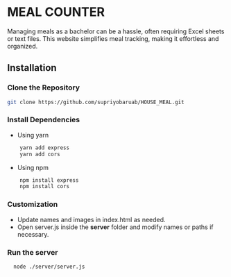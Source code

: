 
# MEAL COUNTER

Managing meals as a bachelor can be a hassle, often requiring Excel sheets or text files. This website simplifies meal tracking, making it effortless and organized.

## Installation

### Clone the Repository

```bash
git clone https://github.com/supriyobaruab/HOUSE_MEAL.git
```
### Install Dependencies
- Using yarn
```bash
    yarn add express
    yarn add cors
```
- Using npm
```bash
    npm install express
    npm install cors
```
### Customization

- Update names and images in index.html as needed.
- Open server.js inside the **server** folder and modify names or paths if necessary.

### Run the server

```bash
  node ./server/server.js
```




